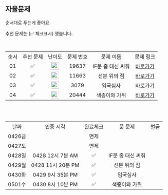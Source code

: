 ## 자율문제

순서대로 푸는게 좋아요.

추천 문제는 (✅ 체크표시) 했습니다.

<br/>

<table>
  <tr>
    <td align="center">순서</td>
    <td align="center">추천 문제</td>
    <td align="center">난이도</td>
    <td align="center">문제 번호</td>
    <td align="center">문제 이름</td>
    <td align="center">문제 링크</td>
  </tr>
  <tr>
    <td align="center">01</td>
    <td align="center">✅</td>
    <td align="center"><img height="23px" width="25px" src="https://d2gd6pc034wcta.cloudfront.net/tier/8.svg"></td>
    <td align="center">19637</td>
    <td align="center">IF문 좀 대신 써줘</td>
    <td align="center"><a href="https://www.acmicpc.net/problem/19637">바로가기</a></td>
  </tr>
  <tr>
    <td align="center">02</td>
    <td align="center">✅</td>
    <td align="center"><img height="23px" width="25px" src="https://d2gd6pc034wcta.cloudfront.net/tier/8.svg"></td>
    <td align="center">11663</td>
    <td align="center">선분 위의 점</td>
    <td align="center"><a href="https://www.acmicpc.net/problem/11663">바로가기</a></td>
  </tr>
  <tr>
    <td align="center">03</td>
    <td align="center">✅</td>
    <td align="center"><img height="23px" width="25px" src="https://d2gd6pc034wcta.cloudfront.net/tier/11.svg"></td>
    <td align="center">3079</td>
    <td align="center">입국심사</td>
    <td align="center"><a href="https://www.acmicpc.net/problem/3079">바로가기</a></td>
  </tr>
  <tr>
    <td align="center">04</td>
    <td align="center">✅</td>
    <td align="center"><img height="23px" width="25px" src="https://d2gd6pc034wcta.cloudfront.net/tier/11.svg"></td>
    <td align="center">20444</td>
    <td align="center">색종이와 가위</td>
    <td align="center"><a href="https://www.acmicpc.net/problem/20444">바로가기</a></td>
  </tr>
  </table>

<br/><br/>

  <table>
  <tr>
    <td align="center">날짜</td>
    <td align="center">인증 시각</td>
    <td align="center">완료체크</td>
    <td align="center">푼 문제</td>
    <td align="center">벌금</td>
  </tr>
 
   <tr>
    <td align="center">0426금</td>
    <td align="center"></td>
    <td align="center">면제</td>
    <td align="center"></td>
    <td align="center"></td>
  </tr>
  <tr>
    <td align="center">0427토</td>
    <td align="center"></td>
    <td align="center">면제</td>
    <td align="center"></td>
    <td align="center"></td>
  </tr>
  <tr>
    <td align="center">0428일</td>
    <td align="center">0428 12시 7분 AM</td>
    <td align="center">✅</td>
    <td align="center">IF문 좀 대신 써줘</td>
    <td align="center"></td>
  </tr>
  <tr>
    <td align="center">0429월</td>
    <td align="center">0428 11시 20분 PM</td>
    <td align="center">✅</td>
    <td align="center">선분 위의 점</td>
    <td align="center"></td>
  </tr>
  <tr>
    <td align="center">0430화</td>
    <td align="center">0429 9시 35분 PM</td>
    <td align="center">✅</td>
    <td align="center">입국심사</td>
    <td align="center"></td>
  </tr>
    <tr>
    <td align="center">0501수</td>
    <td align="center">0430 8시 10분 PM</td>
    <td align="center">✅</td>
    <td align="center">색종이와 가위</td>
    <td align="center"></td>
  </tr>
</table>
